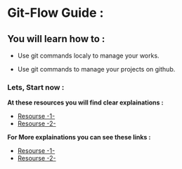 
# Git-Flow Guide : 

## You will learn how to : 

* Use git commands localy to manage your works.

* Use git commands to manage your projects on github. 


### Lets, Start now : 

**At these resources you will find clear explainations :**

* [Resourse -1- ](https://product.hubspot.com/blog/git-and-github-tutorial-for-beginners)
* [Resourse -2- ](https://guides.github.com/introduction/flow/)


**For More explainations you can see these links :**

* [Resourse -1- ](https://marklodato.github.io/visual-git-guide/index-en.html)
* [Resourse -2- ](https://www.atlassian.com/git/tutorials/comparing-workflows/gitflow-workflow#:~:text=Gitflow%20Workflow%20is%20a%20Git,designed%20around%20the%20project%20release)










